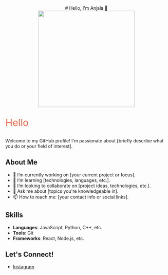 <center> # Hello, I'm Anjala 👋</center>

<div align="center">
  <img height="300" src="https://cioafrica.co/wp-content/uploads/2023/03/WiT.jpeg"  />
</div>

<p style="color: #FF6347; font-size: 30px;">Hello</p>

Welcome to my GitHub profile! I'm passionate about [briefly describe what you do or your field of interest].



## About Me

- 🔭 I’m currently working on [your current project or focus].
- 🌱 I’m learning [technologies, languages, etc.].
- 👯 I’m looking to collaborate on [project ideas, technologies, etc.].
- 💬 Ask me about [topics you're knowledgeable in].
- 📫 How to reach me: [your contact info or social links].

## Skills

- **Languages**: JavaScript, Python, C++, etc.
- **Tools**: Git
- **Frameworks**: React, Node.js, etc.

## Let's Connect!

- [Instagram](https://www.instagram.com/)


